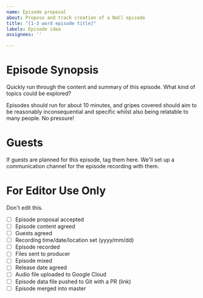 ```yaml
---
name: Episode proposal
about: Propose and track creation of a NaCl episode
title: "[1-3 word episode title]"
labels: Episode idea
assignees: ''

---
```


# Episode Synopsis

Quickly run through the content and summary of this episode. What kind of topics could be explored?

Episodes should run for about 10 minutes, and gripes covered should aim to be reasonably inconsequential and specific whilst also being relatable to many people. No pressure!

# Guests

If guests are planned for this episode, tag them here. We'll set up a communication channel for the episode recording with them.

# For Editor Use Only

Don't edit this.

- [ ] Episode proposal accepted
- [ ] Episode content agreed
- [ ] Guests agreed
- [ ] Recording time/date/location set (yyyy/mm/dd)
- [ ] Episode recorded
- [ ] Files sent to producer
- [ ] Episode mixed
- [ ] Release date agreed
- [ ] Audio file uploaded to Google Cloud
- [ ] Episode data file pushed to Git with a PR (link)
- [ ] Episode merged into master
